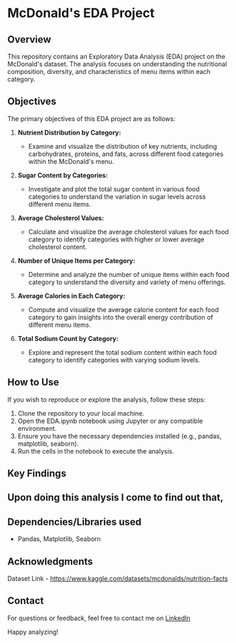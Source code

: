 # McDonald's EDA Project

## Overview

This repository contains an Exploratory Data Analysis (EDA) project on the McDonald's dataset. The analysis focuses on understanding the nutritional composition, diversity, and characteristics of menu items within each category.

## Objectives

The primary objectives of this EDA project are as follows:

1. **Nutrient Distribution by Category:**
   - Examine and visualize the distribution of key nutrients, including carbohydrates, proteins, and fats, across different food categories within the McDonald's menu.

2. **Sugar Content by Categories:**
   - Investigate and plot the total sugar content in various food categories to understand the variation in sugar levels across different menu items.

3. **Average Cholesterol Values:**
   - Calculate and visualize the average cholesterol values for each food category to identify categories with higher or lower average cholesterol content.

4. **Number of Unique Items per Category:**
   - Determine and analyze the number of unique items within each food category to understand the diversity and variety of menu offerings.

5. **Average Calories in Each Category:**
   - Compute and visualize the average calorie content for each food category to gain insights into the overall energy contribution of different menu items.

6. **Total Sodium Count by Category:**
   - Explore and represent the total sodium content within each food category to identify categories with varying sodium levels.

## How to Use

If you wish to reproduce or explore the analysis, follow these steps:

1. Clone the repository to your local machine.
2. Open the EDA.ipynb notebook using Jupyter or any compatible environment.
3. Ensure you have the necessary dependencies installed (e.g., pandas, matplotlib, seaborn).
4. Run the cells in the notebook to execute the analysis.

## Key Findings
Upon doing this analysis I come to find out that,
- 
## Dependencies/Libraries used
- Pandas, Matplotlib, Seaborn

## Acknowledgments

Dataset Link - https://www.kaggle.com/datasets/mcdonalds/nutrition-facts

## Contact

For questions or feedback, feel free to contact me on [LinkedIn](www.linkedin.com/in/abhisolanki12)

Happy analyzing!
